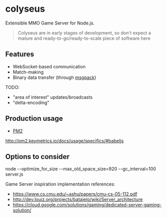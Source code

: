 # colyseus

Extensible MMO Game Server for Node.js.

> Colyseus are in early stages of development, so don't expect a mature and
> ready-to-go/ready-to-scale piece of software here

## Features

- WebSocket-based communication
- Match-making
- Binary data transfer (through [msgpack](http://msgpack.org))

TODO:

- "area of interest" updates/broadcasts
- "delta-encoding"

## Production usage

- [PM2](https://github.com/Unitech/pm2)

http://pm2.keymetrics.io/docs/usage/specifics/#babeljs

## Options to consider

node --optimize_for_size --max_old_space_size=920 --gc_interval=100 server.js

Game Server inspiration implementation references:

- https://www.cs.cmu.edu/~ashu/papers/cmu-cs-05-112.pdf
- http://dev.louiz.org/projects/batajelo/wiki/Server_architecture
- https://cloud.google.com/solutions/gaming/dedicated-server-gaming-solution/

